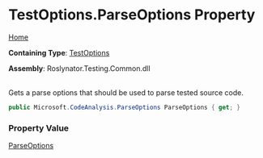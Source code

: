 # TestOptions\.ParseOptions Property

[Home](../../../../README.md)

**Containing Type**: [TestOptions](../README.md)

**Assembly**: Roslynator\.Testing\.Common\.dll

\
Gets a parse options that should be used to parse tested source code\.

```csharp
public Microsoft.CodeAnalysis.ParseOptions ParseOptions { get; }
```

### Property Value

[ParseOptions](https://docs.microsoft.com/en-us/dotnet/api/microsoft.codeanalysis.parseoptions)

